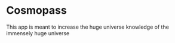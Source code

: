 # Cosmopass
This app is meant to increase the huge universe knowledge of the immensely huge universe